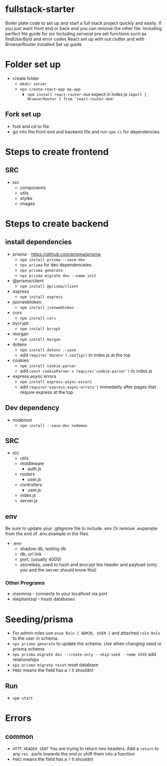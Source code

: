 # fullstack-starter

Boiler plate code to set up and start a full stack project quickly and easily.
If you just want front end or back end you can remove the other file.
Including perfect file guide for src
Including serveral pre set functions such as findUserById and error codes
React set up with out clutter and with BrowserRouter installed
Set up guide

# Folder set up
- create folder
  - `mkdir server`
  - `npx create-react-app my-app`
    - `npm install react-router-dom` expect in index.js `import { BrowserRouter } from 'react-router-dom'`

## Fork set up
- fork and cd to file
- go into the front end and backend file and run `npm ci` for dependencies
# Steps to create frontend
## SRC

- src
  - components
  - utils
  - styles
  - images

# Steps to create backend

## install dependencies

- prisma - https://github.com/prisma/prisma
  - `npm install prisma --save-dev`
  - `npx prisma` for dev dependenceies
  - `npx prisma generate`
  - `npx prisma migrate dev --name init`
- @prisma/client
  - `npm install @prisma/client`
- express
  - `npm install express`
- jsonwebtoken
  - `npm install jsonwebtoken`
- cors
  - `npm install cors`
- bycrypt
  - `npm install bcrypt`
- morgan
  - `npm install morgan`
- dotenv
  - `npm install dotenv --save`
  - add `require('dotenv').config()` to index.js at the top
- cookies
  - `npm install cookie-parser`
  - add `const cookieParser = require('cookie-parser')` to index.js
- express async errors
  - `npm install express-async-errors`
  - add `require('express-async-errors')` immedaitly after pages that require express at the top

## Dev dependency

- nodemon
  - `npm install --save-dev nodemon`

## SRC

- src
  - utils
  - middleware
    - auth.js
  - routers
    - user.js
  - controllers
    - user.js
  - index.js
  - server.js

## env
Be sure to update your .gitignore file to include .env
Or remove .expample from the end of .env.example in the files
- .env
  - shadow db, testing db
  - db,  url link
  - port, (usually 4000)
  - secretkey, used to hash and encrypt the header and payload (only you and the server should know this)

### Other Programs

- insomnia - connects to your localhost via port
- elephantsql - hosts databases

# Seeding/prisma

- For admin roles use `enum Role { ADMIN, USER }` and attached `role Role` to the user in schema.
- `npx prisma generate` to update the schema. Use when changing seed or prisma.schema
- `npx prisma migrate dev --create-only --skip-seed --name XXXX` add relationships
- `npx prisma migrate reset` reset database
- `P002` means the field has a `?` it shouldnt
## Run 

- `npm start` 

# Errors
## common
- `HTTP_HEADER_SENT` You are trying to return two headers. Add a `return` to any `res.` parts towards the end or shift them into a function
- `P002` means the field has a `?` it shouldnt
